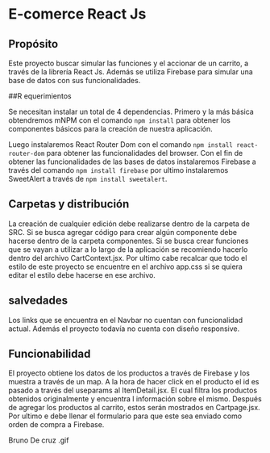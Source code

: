 # E-comerce React Js

## Propósito

Este proyecto buscar simular las funciones y el accionar de un carrito, a través de la librería React Js. Además se utiliza Firebase para simular una base de datos con sus funcionalidades.

##R equerimientos

Se necesitan instalar un total de 4 dependencias. Primero y la más básica obtendremos mNPM con el comando `npm install` para obtener los componentes básicos para la creación de nuestra aplicación.

Luego instalaremos React Router Dom con el comando `npm install react-router-dom` para obtener las funcionalidades del browser. 
Con el fin de obtener las funcionalidades de las bases de datos instalaremos Firebase a través del comando `npm install firebase` por ultimo instalaremos SweetAlert a través de `npm install sweetalert`.

## Carpetas y distribución

La creación de cualquier edición debe realizarse dentro de la carpeta de SRC. Si se busca agregar código para crear algún componente debe hacerse dentro de la carpeta componentes. Si se busca crear funciones que se vayan a utilizar a lo largo de la aplicación se recomiendo hacerlo dentro del archivo CartContext.jsx. Por ultimo cabe recalcar que todo el estilo de este proyecto se encuentre en el archivo app.css si se quiera editar el estilo debe hacerse en ese archivo.

## salvedades

Los links que se encuentra en el Navbar no cuentan con funcionalidad actual. Además el proyecto todavía no cuenta con diseño responsive.

## Funcionabilidad

El proyecto obtiene los datos de los productos a través de Firebase y los muestra a través de un map. A la hora de hacer click en el producto el id es pasado a través del useparams al ItemDetail.jsx. El cual filtra los productos obtenidos originalmente y encuentra l información sobre el mismo. Después de agregar los productos al carrito, estos serán mostrados en Cartpage.jsx. Por ultimo e debe llenar el formulario para que este sea enviado como orden de compra a Firebase.

Bruno De cruz .gif
